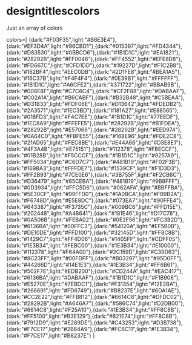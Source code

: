 # designtitlescolors
Just an array of colors

colors=[
{dark:"#F03F35",light:"#B6E3E4"},{dark:"#EF3D4A",light:"#96CBD1"},{dark:"#015397",light:"#FD4344"},{dark:"#D83530",light:"#0BBCD6"},{dark:"#1B1D1C",light:"#EA1821"},{dark:"#28292B",light:"#FF0046"},{dark:"#FF4552",light:"#EFE8D8"},{dark:"#FD667C",light:"#CFD1DD"},{dark:"#19227D",light:"#F1C2B8"},{dark:"#162BF4",light:"#EEC0DB"},{dark:"#2D1FE8",light:"#BEA1A5"},{dark:"#16C37B",light:"#F4F4F4"},{dark:"#0E39B1",light:"#FFFFFF"},{dark:"#1B1D1C",light:"#A6CFE2"},{dark:"#371722",light:"#BBAB9B"},{dark:"#008E8F",light:"#C7C6C4"},{dark:"#CF2F88",light:"#DABAAF"},{dark:"#C02A1A",light:"#B6CABF"},{dark:"#B32B48",light:"#C5BEAA"},{dark:"#D31B33",light:"#FDF06E"},{dark:"#D13642",light:"#FDEDB2"},{dark:"#2A3571",light:"#1EC3BD"},{dark:"#181A27",light:"#E88565"},{dark:"#018FD3",light:"#F4C7EE"},{dark:"#1B1D1C",light:"#77EEDF"},{dark:"#1EC8A9",light:"#FFEFE5"},{dark:"#28292B",light:"#B1FDEA"},{dark:"#28292B",light:"#E57066"},{dark:"#28292B",light:"#EED974"},{dark:"#0A64C0",light:"#FBFE55"},{dark:"#168E96",light:"#FDE2C8"},{dark:"#21AD65",light:"#FEC8BE"},{dark:"#E44A66",light:"#D3E8E1"},{dark:"#4F3A4B",light:"#E75151"},{dark:"#112378",light:"#FBECCF"},{dark:"#01B28B",light:"#F5CCCF"},{dark:"#1B1D1C",light:"#9257A9"},{dark:"#FF5034",light:"#C6D7C7"},{dark:"#481B19",light:"#F02F3B"},{dark:"#169BA3",light:"#FFFDE7"},{dark:"#1539CF",light:"#F1D3D3"},{dark:"#FF2B93",light:"#7CE0E6"},{dark:"#3B755F",light:"#F2CB6C"},{dark:"#D36479",light:"#85CEBA"},{dark:"#481B19",light:"#9B8FFF"},{dark:"#0D3934",light:"#FFC5D6"},{dark:"#062AFA",light:"#BBFFBA"},{dark:"#5E30CF",light:"#99FFD0"},{dark:"#1A0BCA",light:"#FB9B2A"},{dark:"#F6748D",light:"#E5E8DC"},{dark:"#073EA7",light:"#90FFE4"},{dark:"#643387",light:"#F3735C"},{dark:"#009BC6",light:"#FFD15E"},{dark:"#202448",light:"#A48641"},{dark:"#181E46",light:"#D17C78"},{dark:"#0A506B",light:"#FEBA02"},{dark:"#0E2F56",light:"#FC3B2D"},{dark:"#6136BA",light:"#00FFC3"},{dark:"#54120A",light:"#EF5B0B"},{dark:"#DE10DE",light:"#FFD100"},{dark:"#32145D",light:"#FF8C8B"},{dark:"#1429C7",light:"#FF4D06"},{dark:"#1405FF",light:"#CDFF05"},{dark:"#1E3B34",light:"#FEBC00"},{dark:"#1E3B34",light:"#E10000"},{dark:"#112378",light:"#F64A00"},{dark:"#2C159D",light:"#C39D63"},{dark:"#8C23FF",light:"#00FDFF"},{dark:"#B03297",light:"#95D0FF"},{dark:"#44266D",light:"#14E1E3"},{dark:"#1E3B34",light:"#FF6B61"},{dark:"#502F7E",light:"#EDB200"},{dark:"#CD244A",light:"#EAC417"},{dark:"#6136BA",light:"#DABAAF"},{dark:"#1B1D1C",light:"#F1B908"},{dark:"#E5270E",light:"#7EBDC1"},{dark:"#F31354",light:"#12E2BA"},{dark:"#266691",light:"#FD6749"},{dark:"#B8237E",light:"#6DA1AE"},{dark:"#CC2E22",light:"#FFB812"},{dark:"#6614C8",light:"#DFDC02"},{dark:"#28292B",light:"#A646A7"},{dark:"#586C74",light:"#D2DB00"},{dark:"#6614C8",light:"#F25A10"},{dark:"#1E3B34",light:"#FF8C8B"},{dark:"#FF5100",light:"#B3E129"},{dark:"#821E74",light:"#FF8C8B"},{dark:"#7912D9",light:"#E289DE"},{dark:"#C43253",light:"#D3B738"},{dark:"#F7CE17",light:"#2B64A9"},{dark:"#FC6C11",light:"#1E3B34"},{dark:"#F7CE17",light:"#B8237E"}
 ]
